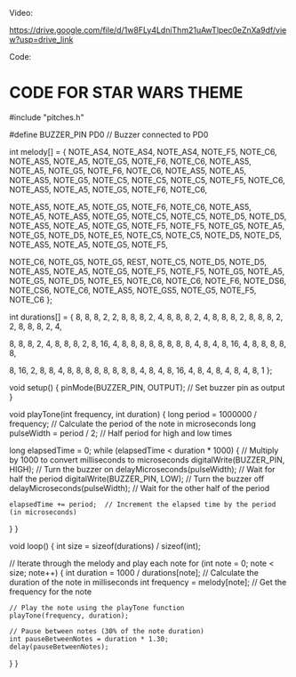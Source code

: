 Video:

https://drive.google.com/file/d/1w8FLy4LdniThm21uAwTlpec0eZnXa9df/view?usp=drive_link

Code:
# CODE FOR STAR WARS THEME

#include "pitches.h"

#define BUZZER_PIN PD0  // Buzzer connected to PD0

int melody[] = {
  NOTE_AS4, NOTE_AS4, NOTE_AS4,
  NOTE_F5, NOTE_C6,
  NOTE_AS5, NOTE_A5, NOTE_G5, NOTE_F6, NOTE_C6,
  NOTE_AS5, NOTE_A5, NOTE_G5, NOTE_F6, NOTE_C6,
  NOTE_AS5, NOTE_A5, NOTE_AS5, NOTE_G5, NOTE_C5, NOTE_C5, NOTE_C5,
  NOTE_F5, NOTE_C6,
  NOTE_AS5, NOTE_A5, NOTE_G5, NOTE_F6, NOTE_C6,

  NOTE_AS5, NOTE_A5, NOTE_G5, NOTE_F6, NOTE_C6,
  NOTE_AS5, NOTE_A5, NOTE_AS5, NOTE_G5, NOTE_C5, NOTE_C5,
  NOTE_D5, NOTE_D5, NOTE_AS5, NOTE_A5, NOTE_G5, NOTE_F5,
  NOTE_F5, NOTE_G5, NOTE_A5, NOTE_G5, NOTE_D5, NOTE_E5, NOTE_C5, NOTE_C5,
  NOTE_D5, NOTE_D5, NOTE_AS5, NOTE_A5, NOTE_G5, NOTE_F5,

  NOTE_C6, NOTE_G5, NOTE_G5, REST, NOTE_C5,
  NOTE_D5, NOTE_D5, NOTE_AS5, NOTE_A5, NOTE_G5, NOTE_F5,
  NOTE_F5, NOTE_G5, NOTE_A5, NOTE_G5, NOTE_D5, NOTE_E5, NOTE_C6, NOTE_C6,
  NOTE_F6, NOTE_DS6, NOTE_CS6, NOTE_C6, NOTE_AS5, NOTE_GS5, NOTE_G5, NOTE_F5,
  NOTE_C6
};

int durations[] = {
  8, 8, 8,
  2, 2,
  8, 8, 8, 2, 4,
  8, 8, 8, 2, 4,
  8, 8, 8, 2, 8, 8, 8,
  2, 2,
  8, 8, 8, 2, 4,

  8, 8, 8, 2, 4,
  8, 8, 8, 2, 8, 16,
  4, 8, 8, 8, 8, 8,
  8, 8, 8, 4, 8, 4, 8, 16,
  4, 8, 8, 8, 8, 8,

  8, 16, 2, 8, 8,
  4, 8, 8, 8, 8, 8,
  8, 8, 8, 4, 8, 4, 8, 16,
  4, 8, 4, 8, 4, 8, 4, 8,
  1
};

void setup() {
  pinMode(BUZZER_PIN, OUTPUT);  // Set buzzer pin as output
}

void playTone(int frequency, int duration) {
  long period = 1000000 / frequency;  // Calculate the period of the note in microseconds
  long pulseWidth = period / 2;      // Half period for high and low times

  long elapsedTime = 0;
  while (elapsedTime < duration * 1000) {  // Multiply by 1000 to convert milliseconds to microseconds
    digitalWrite(BUZZER_PIN, HIGH);  // Turn the buzzer on
    delayMicroseconds(pulseWidth);    // Wait for half the period
    digitalWrite(BUZZER_PIN, LOW);   // Turn the buzzer off
    delayMicroseconds(pulseWidth);    // Wait for the other half of the period

    elapsedTime += period;  // Increment the elapsed time by the period (in microseconds)
  }
}

void loop() {
  int size = sizeof(durations) / sizeof(int);

  // Iterate through the melody and play each note
  for (int note = 0; note < size; note++) {
    int duration = 1000 / durations[note];  // Calculate the duration of the note in milliseconds
    int frequency = melody[note];  // Get the frequency for the note

    // Play the note using the playTone function
    playTone(frequency, duration);

    // Pause between notes (30% of the note duration)
    int pauseBetweenNotes = duration * 1.30;
    delay(pauseBetweenNotes);
  }
}
